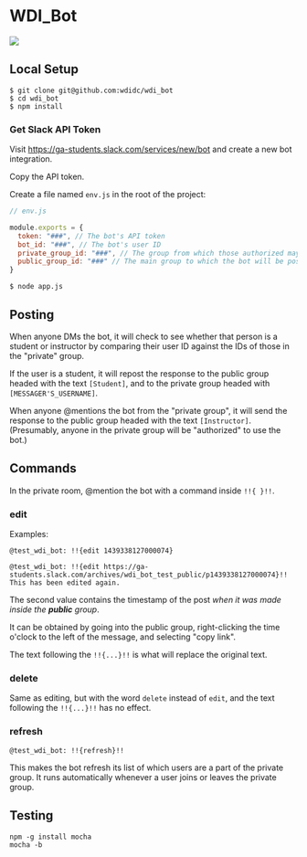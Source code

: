 # WDI_Bot

![](https://s3-us-west-2.amazonaws.com/slack-files2/avatars/2015-08-05/8710972370_d14a3c695cb69fe2ed3e_72.jpg)

## Local Setup
```
$ git clone git@github.com:wdidc/wdi_bot
$ cd wdi_bot
$ npm install
```

### Get Slack API Token

Visit https://ga-students.slack.com/services/new/bot and create a new bot integration.

Copy the API token.

Create a file named `env.js` in the root of the project:

```js
// env.js

module.exports = {
  token: "###", // The bot's API token
  bot_id: "###", // The bot's user ID
  private_group_id: "###", // The group from which those authorized may @mention the bot
  public_group_id: "###" // The main group to which the bot will be posting
}

```
```
$ node app.js
```

## Posting

When anyone DMs the bot, it will check to see whether that person is a student or instructor by comparing their user ID against the IDs of those in the "private" group.

If the user is a student, it will repost the response to the public group headed with the text `[Student]`, and to the private group headed with `[MESSAGER'S_USERNAME]`.

When anyone @mentions the bot from the "private group", it will send the response to the public group headed with the text `[Instructor]`. (Presumably, anyone in the private group will be "authorized" to use the bot.)

## Commands

In the private room, @mention the bot with a command inside `!!{ }!!`.

### edit

Examples: 
```
@test_wdi_bot: !!{edit 1439338127000074}

@test_wdi_bot: !!{edit https://ga-students.slack.com/archives/wdi_bot_test_public/p1439338127000074}!! This has been edited again.
```

The second value contains the timestamp of the post *when it was made inside the **public** group*.

It can be obtained by going into the public group, right-clicking the time o'clock to the left of the message, and selecting "copy link".

The text following the `!!{...}!!` is what will replace the original text.

### delete

Same as editing, but with the word `delete` instead of `edit`, and the text following the `!!{...}!!` has no effect.

### refresh
```
@test_wdi_bot: !!{refresh}!!
```

This makes the bot refresh its list of which users are a part of the private group. It runs automatically whenever a user joins or leaves the private group.

## Testing

```
npm -g install mocha
mocha -b
```
